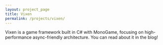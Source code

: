 ```yaml
---
layout: project_page
title: Vixen
permalink: /projects/vixen/
---
```


Vixen is a game framework built in C# with MonoGame, focusing on high-performance async-friendly architecture. You can read about it in the blog!
